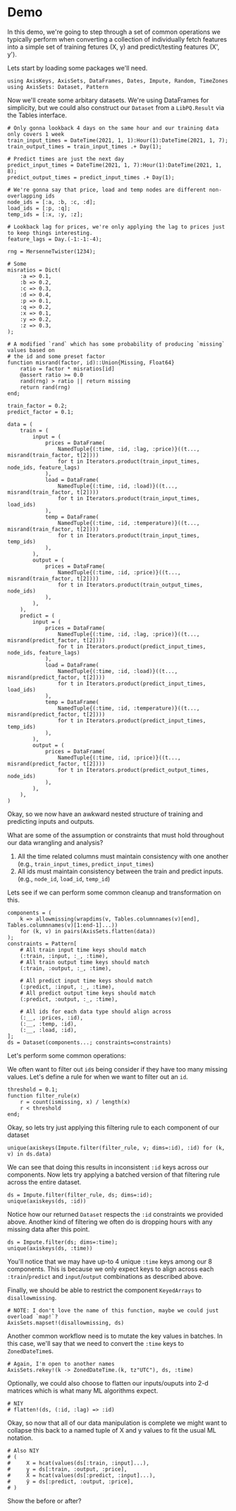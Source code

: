 # Demo

In this demo, we're going to step through a set of common operations we typically perform when converting a collection of individually fetch features into a simple set of training fetures (X, y) and predict/testing features (X', y').

Lets start by loading some packages we'll need.

```@repl demo
using AxisKeys, AxisSets, DataFrames, Dates, Impute, Random, TimeZones
using AxisSets: Dataset, Pattern
```

Now we'll create some arbitary datasets.
We're using DataFrames for simplicity, but we could also construct our `Dataset` from a `LibPQ.Result` via the Tables interface.

```@repl demo
# Only gonna lookback 4 days on the same hour and our training data only covers 1 week
train_input_times = DateTime(2021, 1, 1):Hour(1):DateTime(2021, 1, 7);
train_output_times = train_input_times .+ Day(1);

# Predict times are just the next day
predict_input_times = DateTime(2021, 1, 7):Hour(1):DateTime(2021, 1, 8);
predict_output_times = predict_input_times .+ Day(1);

# We're gonna say that price, load and temp nodes are different non-overlapping ids
node_ids = [:a, :b, :c, :d];
load_ids = [:p, :q];
temp_ids = [:x, :y, :z];

# Lookback lag for prices, we're only applying the lag to prices just to keep things interesting.
feature_lags = Day.(-1:-1:-4);

rng = MersenneTwister(1234);

# Some
misratios = Dict(
    :a => 0.1,
    :b => 0.2,
    :c => 0.3,
    :d => 0.4,
    :p => 0.1,
    :q => 0.2,
    :x => 0.1,
    :y => 0.2,
    :z => 0.3,
);

# A modified `rand` which has some probability of producing `missing` values based on
# the id and some preset factor
function misrand(factor, id)::Union{Missing, Float64}
    ratio = factor * misratios[id]
    @assert ratio >= 0.0
    rand(rng) > ratio || return missing
    return rand(rng)
end;

train_factor = 0.2;
predict_factor = 0.1;

data = (
    train = (
        input = (
            prices = DataFrame(
                NamedTuple{(:time, :id, :lag, :price)}((t..., misrand(train_factor, t[2])))
                for t in Iterators.product(train_input_times, node_ids, feature_lags)
            ),
            load = DataFrame(
                NamedTuple{(:time, :id, :load)}((t..., misrand(train_factor, t[2])))
                for t in Iterators.product(train_input_times, load_ids)
            ),
            temp = DataFrame(
                NamedTuple{(:time, :id, :temperature)}((t..., misrand(train_factor, t[2])))
                for t in Iterators.product(train_input_times, temp_ids)
            ),
        ),
        output = (
            prices = DataFrame(
                NamedTuple{(:time, :id, :price)}((t..., misrand(train_factor, t[2])))
                for t in Iterators.product(train_output_times, node_ids)
            ),
        ),
    ),
    predict = (
        input = (
            prices = DataFrame(
                NamedTuple{(:time, :id, :lag, :price)}((t..., misrand(predict_factor, t[2])))
                for t in Iterators.product(predict_input_times, node_ids, feature_lags)
            ),
            load = DataFrame(
                NamedTuple{(:time, :id, :load)}((t..., misrand(predict_factor, t[2])))
                for t in Iterators.product(predict_input_times, load_ids)
            ),
            temp = DataFrame(
                NamedTuple{(:time, :id, :temperature)}((t..., misrand(predict_factor, t[2])))
                for t in Iterators.product(predict_input_times, temp_ids)
            ),
        ),
        output = (
            prices = DataFrame(
                NamedTuple{(:time, :id, :price)}((t..., misrand(predict_factor, t[2])))
                for t in Iterators.product(predict_output_times, node_ids)
            ),
        ),
    ),
)
```

Okay, so we now have an awkward nested structure of training and predicting inputs and outputs.

What are some of the assumption or constraints that must hold throughout our data wrangling and analysis?

1. All the time related columns must maintain consistency with one another (e.g., `train_input_times`, `predict_input_times`)
2. All ids must maintain consistency between the train and predict inputs. (e.g., `node_id`, `load_id`, `temp_id`)

Lets see if we can perform some common cleanup and transformation on this.

```@repl demo
components = (
    k => allowmissing(wrapdims(v, Tables.columnnames(v)[end], Tables.columnnames(v)[1:end-1]...))
    for (k, v) in pairs(AxisSets.flatten(data))
);
constraints = Pattern[
    # All train input time keys should match
    (:train, :input, :_, :time),
    # All train output time keys should match
    (:train, :output, :_, :time),

    # All predict input time keys should match
    (:predict, :input, :_, :time),
    # All predict output time keys should match
    (:predict, :output, :_, :time),

    # All ids for each data type should align across
    (:__, :prices, :id),
    (:__, :temp, :id),
    (:__, :load, :id),
];
ds = Dataset(components...; constraints=constraints)
```

Let's perform some common operations:

We often want to filter out `id`s being consider if they have too many missing values.
Let's define a rule for when we want to filter out an `id`.
```@repl demo
threshold = 0.1;
function filter_rule(x)
    r = count(ismissing, x) / length(x)
    r < threshold
end;
```
Okay, so lets try just applying this filtering rule to each component of our dataset
```@repl demo
unique(axiskeys(Impute.filter(filter_rule, v; dims=:id), :id) for (k, v) in ds.data)
```

We can see that doing this results in inconsistent `:id` keys across our components.
Now lets try applying a batched version of that filtering rule across the entire dataset.

```@repl demo
ds = Impute.filter(filter_rule, ds; dims=:id);
unique(axiskeys(ds, :id))
```

Notice how our returned `Dataset` respects the `:id` constraints we provided above.
Another kind of filtering we often do is dropping hours with any missing data after this point.

```@repl demo
ds = Impute.filter(ds; dims=:time);
unique(axiskeys(ds, :time))
```
You'll notice that we may have up-to 4 unique `:time` keys among our 8 components.
This is because we only expect keys to align across each `:train`/`predict` and `input`/`output` combinations as described above.

Finally, we should be able to restrict the component `KeyedArrays` to `disallowmissing`.

```@repl demo
# NOTE: I don't love the name of this function, maybe we could just overload `map!`?
AxisSets.mapset!(disallowmissing, ds)
```

Another common workflow need is to mutate the key values in batches.
In this case, we'll say that we need to convert the `:time` keys to `ZonedDateTime`s.
```@repl demo
# Again, I'm open to another names
AxisSets.rekey!(k -> ZonedDateTime.(k, tz"UTC"), ds, :time)
```

Optionally, we could also choose to flatten our inputs/ouputs into 2-d matrices which is what many ML algorithms expect.
```@repl demo
# NIY
# flatten!(ds, (:id, :lag) => :id)
```

Okay, so now that all of our data manipulation is complete we might want to collapse this back to a named tuple of X and y values to fit the usual ML notation.

```@repl demo
# Also NIY
# (
#     X = hcat(values(ds[:train, :input]...),
#     y = ds[:train, :output, :price],
#     X̂ = hcat(values(ds[:predict, :input]...),
#     ŷ = ds[:predict, :output, :price],
# )
```

Show the before or after?
